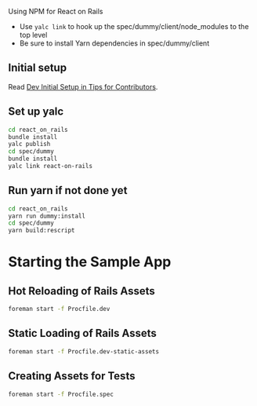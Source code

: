 Using NPM for React on Rails

- Use `yalc link` to hook up the spec/dummy/client/node_modules to the top level
- Be sure to install Yarn dependencies in spec/dummy/client

## Initial setup

Read [Dev Initial Setup in Tips for Contributors](/CONTRIBUTING.md#dev-initial-setup).

## Set up yalc

```sh
cd react_on_rails
bundle install
yalc publish
cd spec/dummy
bundle install
yalc link react-on-rails
```

## Run yarn if not done yet

```sh
cd react_on_rails
yarn run dummy:install
cd spec/dummy
yarn build:rescript
```

# Starting the Sample App

## Hot Reloading of Rails Assets

```sh
foreman start -f Procfile.dev
```

## Static Loading of Rails Assets

```sh
foreman start -f Procfile.dev-static-assets
```

## Creating Assets for Tests

```sh
foreman start -f Procfile.spec
```
